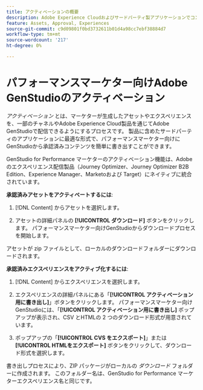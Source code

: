 ```yaml
---
title: アクティベーションの概要
description: Adobe Experience Cloudおよびサードパーティ製アプリケーションでコンテンツをアクティブ化する方法について説明します。
feature: Assets, Approval, Experiences
source-git-commit: c9d09801f0bd3732611b01d4a98cc7ebf38884d7
workflow-type: tm+mt
source-wordcount: '217'
ht-degree: 0%

---
```



# パフォーマンスマーケター向けAdobe GenStudioのアクティベーション

_アクティベーション_ とは、マーケターが生成したアセットやエクスペリエンスを、一部のチャネルやAdobe Experience Cloud製品を通じてAdobe GenStudioで配信できるようにするプロセスです。 製品に含めたサードパーティのアプリケーションに最適な形式で、パフォーマンスマーケター向けにGenStudioから承認済みコンテンツを簡単に書き出すことができます。

GenStudio for Performance マーケターのアクティベーション機能は、Adobeのエクスペリエンス配信製品（Journey Optimizer、Journey Optimizer B2B Edition、Experience Manager、Marketoおよび Target）にネイティブに統合されています。

**承認済みアセットをアクティベートするには**:

1. [!DNL Content] からアセットを選択します。

1. アセットの詳細パネルの **[!UICONTROL ダウンロード]** ボタンをクリックします。 パフォーマンスマーケター向けGenStudioからダウンロードプロセスを開始します。

アセットが zip ファイルとして、ローカルのダウンロードフォルダーにダウンロードされます。

**承認済みエクスペリエンスをアクティブ化するには**:

1. [!DNL Content] からエクスペリエンスを選択します。

1. エクスペリエンスの詳細パネルにある「**[!UICONTROL アクティベーション用に書き出し]**」ボタンをクリックします。 パフォーマンスマーケター向けGenStudioには、「**[!UICONTROL アクティベーション用に書き出し]** ポップアップが表示され、CSV とHTMLの 2 つのダウンロード形式が用意されています。

1. ポップアップの「**[!UICONTROL CVS をエクスポート]**」または **[!UICONTROL HTMLをエクスポート]** ボタンをクリックして、ダウンロード形式を選択します。

書き出しプロセスにより、ZIP パッケージがローカルの _ダウンロード_ フォルダーに作成されます。 このフォルダー名は、GenStudio for Performance マーケターエクスペリエンス名と同じです。
